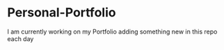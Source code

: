 # Personal-Portfolio

I am currently working on my Portfolio adding something new in this repo each day

